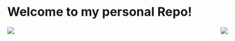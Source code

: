 # Welcome to my personal Repo!

<a href="https://github.com/anuraghazra/github-readme-stats">
  <img align="center" src="https://github-readme-stats.vercel.app/api/top-langs/?theme=dracula&hide_border=true&username=AdrianGrassin&layout=compact&count_private=true&include_all_commits=true&hide=Makefilelayout=compact" />
  <img align="right" src="https://media.tenor.com/fTTVgygGDh8AAAAM/kitty-cat-sandwich.gif" />
</a>
